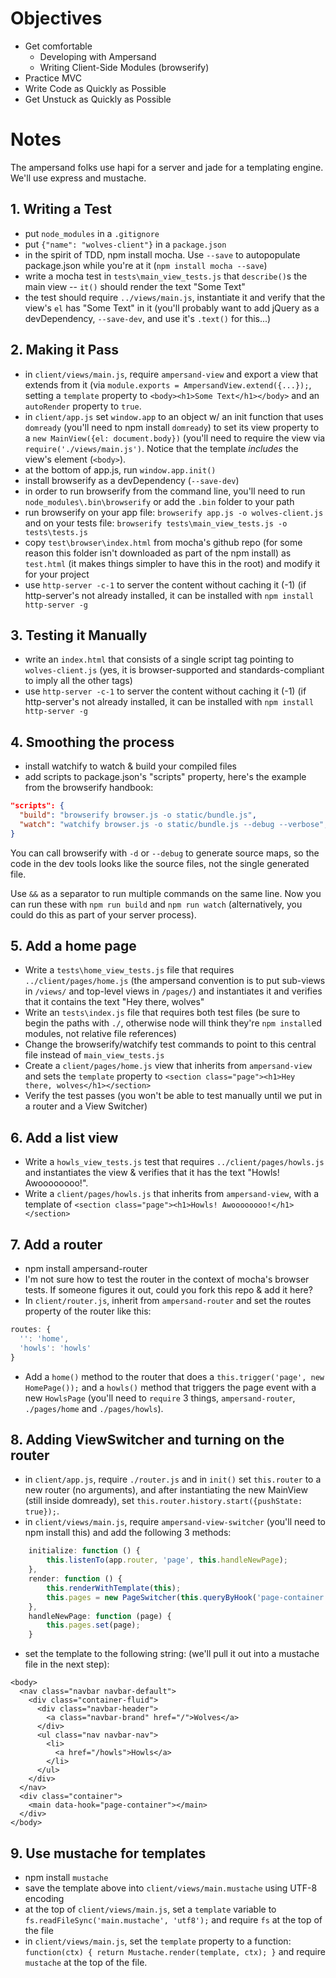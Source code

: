 # Objectives

* Get comfortable
  * Developing with Ampersand
  * Writing Client-Side Modules (browserify)
* Practice MVC
* Write Code as Quickly as Possible
* Get Unstuck as Quickly as Possible

# Notes

The ampersand folks use hapi for a server and jade for a templating engine. We'll use express and mustache. 

## 1. Writing a Test

- put `node_modules` in a `.gitignore`
- put `{"name": "wolves-client"}` in a `package.json`
- in the spirit of TDD, npm install mocha. Use `--save` to autopopulate package.json while you're at it (`npm install mocha --save`)
- write a mocha test in `tests\main_view_tests.js` that `describe()`s the main view -- `it()` should render the text "Some Text"
- the test should require `../views/main.js`, instantiate it and verify that the view's `el` has "Some Text" in it (you'll probably want to add jQuery as a devDependency, `--save-dev`, and use it's `.text()` for this...)

## 2. Making it Pass
- in `client/views/main.js`, require `ampersand-view` and export a view that extends from it (via `module.exports = AmpersandView.extend({...});`, setting a `template` property to `<body><h1>Some Text</h1></body>` and an `autoRender` property to `true`.
- in `client/app.js` set `window.app` to an object w/ an init function that uses `domready` (you'll need to npm install `domready`) to set its view property to a `new MainView({el: document.body})` (you'll need to require the view via `require('./views/main.js')`. Notice that the template *includes* the view's element (`<body>`).
- at the bottom of app.js, run `window.app.init()`
- install browserify as a devDependency (`--save-dev`)
- in order to run browserify from the command line, you'll need to run `node_modules\.bin\browserify` or add the `.bin` folder to your path
- run browserify on your app file: `browserify app.js -o wolves-client.js` and on your tests file: `browserify tests\main_view_tests.js -o tests\tests.js`
- copy `test\browser\index.html` from mocha's github repo (for some reason this folder isn't downloaded as part of the npm install) as `test.html` (it makes things simpler to have this in the root) and modify it for your project
- use `http-server -c-1` to server the content without caching it (-1) (if http-server's not already installed, it can be installed with `npm install http-server -g`

## 3. Testing it Manually
- write an `index.html` that consists of a single script tag pointing to `wolves-client.js` (yes, it is browser-supported and standards-compliant to imply all the other tags)
- use `http-server -c-1` to server the content without caching it (-1) (if http-server's not already installed, it can be installed with `npm install http-server -g`

## 4. Smoothing the process
- install watchify to watch & build your compiled files
- add scripts to package.json's "scripts" property, here's the example from the browserify handbook:

```json
"scripts": {
  "build": "browserify browser.js -o static/bundle.js",
  "watch": "watchify browser.js -o static/bundle.js --debug --verbose",
}
```

You can call browserify with `-d` or `--debug` to generate source maps, so the code in the dev tools looks like the source files, not the single generated file.

Use ` && ` as a separator to run multiple commands on the same line. Now you can run these with `npm run build` and `npm run watch` (alternatively, you could do this as part of your server process).

## 5. Add a home page

- Write a `tests\home_view_tests.js` file that requires `../client/pages/home.js` (the ampersand convention is to put sub-views in `/views/` and top-level views in `/pages/`) and instantiates it and verifies that it contains the text "Hey there, wolves"
- Write an `tests\index.js` file that requires both test files (be sure to begin the paths with `./`, otherwise node will think they're `npm install`ed modules, not relative file references)
- Change the browserify/watchify test commands to point to this central file instead of `main_view_tests.js`
- Create a `client/pages/home.js` view that inherits from `ampersand-view` and sets the `template` property to `<section class="page"><h1>Hey there, wolves</h1></section>`
- Verify the test passes (you won't be able to test manually until we put in a router and a View Switcher)

## 6. Add a list view

- Write a `howls_view_tests.js` test that requires `../client/pages/howls.js` and instantiates the view & verifies that it has the text "Howls! Awoooooooo!".
- Write a `client/pages/howls.js` that inherits from `ampersand-view`, with a template of `<section class="page"><h1>Howls! Awoooooooo!</h1></section>`

## 7. Add a router
- npm install ampersand-router
- I'm not sure how to test the router in the context of mocha's browser tests. If someone figures it out, could you fork this repo & add it here?
- In `client/router.js`, inherit from `ampersand-router` and set the routes property of the router like this:

```javascript
routes: {
  '': 'home',
  'howls': 'howls'
}
```

- Add a `home()` method to the router that does a `this.trigger('page', new HomePage());` and a `howls()` method that triggers the page event with a new `HowlsPage` (you'll need to `require` 3 things, `ampersand-router`, `./pages/home` and `./pages/howls`).

## 8. Adding ViewSwitcher and turning on the router

- in `client/app.js`, require `./router.js` and in `init()` set `this.router` to a new router (no arguments), and after instantiating the new MainView (still inside domready), set `this.router.history.start({pushState: true});`.
- in `client/views/main.js`, require `ampersand-view-switcher` (you'll need to npm install this) and add the following 3 methods:

```javascript
    initialize: function () {
        this.listenTo(app.router, 'page', this.handleNewPage);
    },
    render: function () {
        this.renderWithTemplate(this);
        this.pages = new PageSwitcher(this.queryByHook('page-container'));
    },
    handleNewPage: function (page) {
        this.pages.set(page);
    }
```

- set the template to the following string: (we'll pull it out into a mustache file in the next step):

```
<body>
  <nav class="navbar navbar-default">
    <div class="container-fluid">
      <div class="navbar-header">
        <a class="navbar-brand" href="/">Wolves</a>
      </div>
      <ul class="nav navbar-nav">
        <li>
          <a href="/howls">Howls</a>
        </li>
      </ul>
    </div>
  </nav>
  <div class="container">
    <main data-hook="page-container"></main>
  </div>
</body>
```

## 9. Use mustache for templates

- npm install `mustache`
- save the template above into `client/views/main.mustache` using UTF-8 encoding
- at the top of `client/views/main.js`, set a `template` variable to `fs.readFileSync('main.mustache', 'utf8');` and require `fs` at the top of the file
- in `client/views/main.js`, set the `template` property to a function: `function(ctx) { return Mustache.render(template, ctx); }` and require `mustache` at the top of the file.